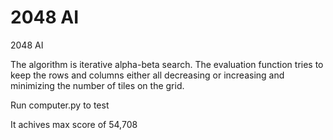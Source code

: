 # 2048 AI

2048 AI

The algorithm is iterative alpha-beta search. The evaluation function tries to keep the rows and columns either all decreasing or increasing and minimizing the number of tiles on the grid.

Run computer.py to test

It achives max score of 54,708